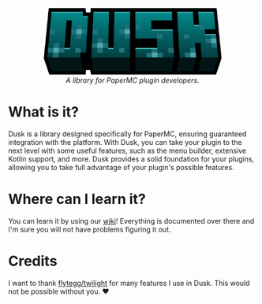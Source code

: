 <div align="center">
  <img src="/assets/dusk_logo.png" width=360> <br>
  <i>A library for PaperMC plugin developers.</i>
</div>

# What is it?

Dusk is a library designed specifically for PaperMC, ensuring guaranteed integration with the 
platform. With Dusk, you can take your plugin to the next level with some useful features, such 
as the menu builder, extensive Kotlin support, and more. Dusk provides a solid foundation for your 
plugins, allowing you to take full advantage of your plugin's possible features.

# Where can I learn it?

You can learn it by using our [wiki](https://dusk.akkih.com/)! Everything is documented over there and
I'm sure you will not have problems figuring it out.

# Credits

I want to thank [flytegg/twilight](https://github.com/flytegg/twilight) for many
features I use in Dusk. This would not be possible without you. :heart:
